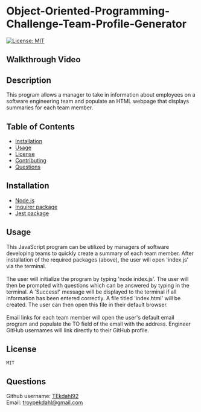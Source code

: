# Object-Oriented-Programming-Challenge-Team-Profile-Generator
[![License: MIT](https://img.shields.io/badge/License-MIT-yellow.svg)](https://opensource.org/licenses/MIT)

## Walkthrough Video


## Description
This program allows a manager to take in information about employees on a software engineering team and populate an HTML webpage that displays summaries for each team member. 

## Table of Contents
- [Installation](#Installation)  
- [Usage](#Usage)
- [License](#License)
- [Contributing](#Contributing)
- [Questions](#Questions)

## Installation
- [Node.js](https://nodejs.org/en/)
- [Inquirer package](https://www.npmjs.com/package/inquirer)
- [Jest package](https://www.npmjs.com/package/jest)


## Usage
This JavaScript program can be utilized by managers of software developing teams to quickly create a summary of each team member. After installation of the required packages (above), the user will open 'index.js' via the terminal.
<br><br>
The user will initialize the program by typing 'node index.js'. The user will then be prompted with questions which can be answered by typing in the terminal. A 'Success!' message will be displayed to the terminal if all information has been entered correctly. A file titled 'index.html' will be created. The user can then open this file in their default browser.
<br><br>
Email links for each team member will open the user's default email program and populate the TO field of the email with the address. Engineer GitHub usernames will link directly to their GitHub profile.

## License
    MIT

## Questions
Github username: [TEkdahl92](https://github.com/Tekdahl92) <br>
Email: troypekdahl@gmail.com
